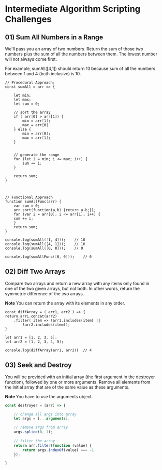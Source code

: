 # Intermediate Algorithm Scripting Challenges

## 01)  Sum All Numbers in a Range

We'll pass you an array of two numbers. Return the sum of those two numbers plus the sum of all the numbers between them. The lowest number will not always come first.

For example, sumAll([4,1]) should return 10 because sum of all the numbers between 1 and 4 (both inclusive) is 10.


    // Procedural Approach;
    const sumAll = arr => {

        let min;
        let max;
        let sum = 0;

        // sort the array
        if ( arr[0] > arr[1]) {
            min = arr[1];
            max = arr[0]
        } else {
            min = arr[0];
            max = arr[1];
        }


        // generate the range
        for (let i = min; i <= max; i++) {
            sum += i;
        }

        return sum;
    }



    // Functional Approach
    function sumAllFunc(arr) {
        var sum = 0;
        arr.sort(function(a,b) {return a-b;});
        for (var i = arr[0]; i <= arr[1]; i++) {
        sum += i;
        }
        return sum;
    }

    console.log(sumAll([1, 4]));    // 10
    console.log(sumAll([4, 1]));    // 10
    console.log(sumAll([0, 0]));    // 0

    console.log(sumAllFunc([0, 0]));    // 0


## 02) Diff Two Arrays

Compare two arrays and return a new array with any items only found in one of the two given arrays, but not both. In other words, return the symmetric difference of the two arrays.

**Note**
You can return the array with its elements in any order.


    const diffArray = ( arr1, arr2 ) => {
    return arr1.concat(arr2)
        .filter( item => !arr1.includes(item) || 
            !arr2.includes(item));
    }

    let arr1 = [1, 2, 3, 5];
    let arr2 = [1, 2, 3, 4, 5];

    console.log(diffArray(arr1, arr2))  // 4


## 03) Seek and Destroy

You will be provided with an initial array (the first argument in the destroyer function), followed by one or more arguments. Remove all elements from the initial array that are of the same value as these arguments.

**Note**
You have to use the arguments object.

``` javascript
const destroyer = (arr) => {

    // change all args into array
    let args = [...arguments];

    // remove args from array
    args.splice(0, 1);
    
    // filter the array
    return arr.filter(function (value) {
        return args.indexOf(value) === -1
    });

}
```


